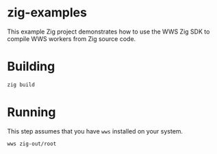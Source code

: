 # zig-examples

This example Zig project demonstrates how to use the WWS Zig SDK to compile WWS workers from Zig source code. 

# Building

```sh
zig build
```

# Running

This step assumes that you have `wws` installed on your system.

```sh
wws zig-out/root
```
